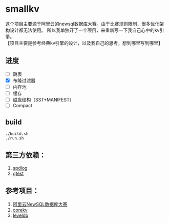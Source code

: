 # smallkv
这个项目主要源于阿里云的newsql数据库大赛。由于比赛规则限制，很多优化架构设计都无法使用。
所以我单独开了一个项目，来重新写一下我自己心中的kv引擎。  
【项目主要是参考经典kv引擎的设计，以及我自己的思考，想到哪里写到哪里】

## 进度
- [ ] 跳表
- [x] 布隆过滤器
- [ ] 内存池
- [ ] 缓存
- [ ] 磁盘结构（SST+MANIFEST）
- [ ] Compact

## build
```shell
./build.sh
./run.sh
```

## 第三方依赖：
1. [spdlog](https://github.com/gabime/spdlog)
2. [gtest](https://github.com/google/googletest)


## 参考项目：
1. [阿里云NewSQL数据库大赛](https://tianchi.aliyun.com/competition/entrance/531980/introduction)
2. [corekv](https://github.com/hardcore-os/coreKV-CPP)
3. [leveldb](https://github.com/google/leveldb)

